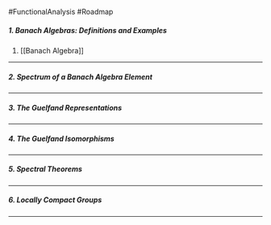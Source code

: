 #FunctionalAnalysis #Roadmap 

##### 1. Banach Algebras: Definitions and Examples
1. [[Banach Algebra]]
---
##### 2. Spectrum of a Banach Algebra Element
---
##### 3. The Guelfand Representations
---
##### 4. The Guelfand Isomorphisms
---
##### 5. Spectral Theorems
---
##### 6. Locally Compact Groups
---

